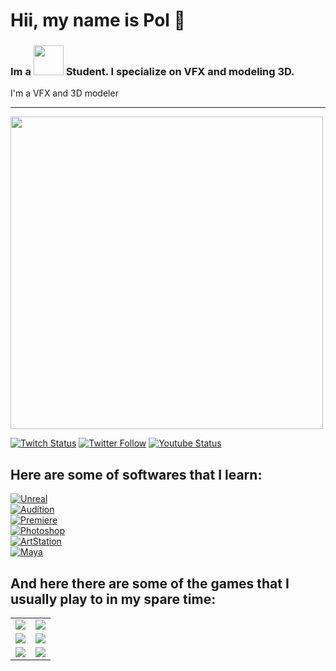 # Hii, my name is Pol 👋
### Im a [<img src="https://www.cevbarcelona.com/wp-content/uploads/2018/08/favicon.png" width=48>](https://www.cevbarcelona.com/) Student. I specialize on VFX and modeling 3D.
I'm a VFX and 3D modeler
<br>
<hr>
<a href="https://www.artstation.com/pol_perez">
  		<img src="https://cdnb.artstation.com/p/assets/images/images/050/431/177/large/pol-perez-1a-polperez-final-002.jpg?1654819360" width="500">
</a>


[![Twitch Status](https://img.shields.io/twitch/status/pol018_cat?style=social)](https://twitch.com/pol018_cat)
[![Twitter Follow](https://img.shields.io/twitter/follow/MayBStudios?style=social)](https://twitter.com/MayBStudios)
[![Youtube Status](https://img.shields.io/youtube/channel/subscribers/UCUzHH9Hfr22IaMGgkmfpLsQ?style=social)](https://www.youtube.com/channel/UCUzHH9Hfr22IaMGgkmfpLsQ)


## Here are some of softwares that I learn:

[![Unreal](https://img.shields.io/badge/Unreal-999999?style=for-the-badge&logo=unrealengine&logoColor=white&labelColor=101010)]()
<br>
[![Audition](https://img.shields.io/badge/Adobe_Audition-7F7AC9?style=for-the-badge&logo=adobeaudition&logoColor=white&labelColor=262076)]()
<br>
[![Premiere](https://img.shields.io/badge/Adobe_Premiere-7F7AC9?style=for-the-badge&logo=adobepremierepro&logoColor=white&labelColor=262076)]()
<br>
[![Photoshop](https://img.shields.io/badge/Photoshop-2D9BEC?style=for-the-badge&logo=adobephotoshop&logoColor=white&labelColor=1E7ABF)]()
<br>
[![ArtStation](https://img.shields.io/badge/ArtStation-2E6FAF?style=for-the-badge&logo=ArtStation&logoColor=white&labelColor=13AFF0)]()
<br>
[![Maya](https://img.shields.io/badge/Autodesk_Maya-A1D9E1?style=for-the-badge&logo=autodesk&logoColor=white&labelColor=12BBD3)]()
<br>



## And here there are some of the games that I usually play to in my spare time:

<table style="width:100%">
  <tr>
  <td>
	<a href="https://www.leagueoflegends.com/">
  		<img src="https://raw.githubusercontent.com/danigomezcev/danigomezcev/main/games/leagueoflegends.png">
	</a>
	</td>
  <td>
	<a href="https://7daystodie.com/">
  		<img src="https://images4.alphacoders.com/709/thumb-1920-709973.jpg">
	</a>
	</td>
  </tr>
  <tr>
  <td>
	<a href="https://www.ea.com/es-es/games/apex-legends/">
  		<img src="https://fondosmil.com/fondo/55015.jpg">
	</a>
	</td>
	<td>
	<a href="https://overwatch.blizzard.com/es-es/">
  		<img src="https://gamersrd.com/wp-content/uploads/2022/04/Overwatch-2-el-nuevo-trailer-de-Sojourn-muestra-el-posible-rediseno-de-Ashe-GamersRD.jpg">
	</a>
	</td>
	</td>
    </tr>
    <tr>
    <td>
	<a href="https://playvalorant.com/">
  		<img src="https://images.contentstack.io/v3/assets/bltb6530b271fddd0b1/blt5aee65464000114a/62ee202299dab06ebd13de8d/1920x1080-KEY-ART_opt.jpg">
	</a>
	</td>
	<td>
	<a href="https://genshin.hoyoverse.com/">
  		<img src="https://wallpapercave.com/wp/wp7487062.jpg">
	</a>
  </tr>
</table>
